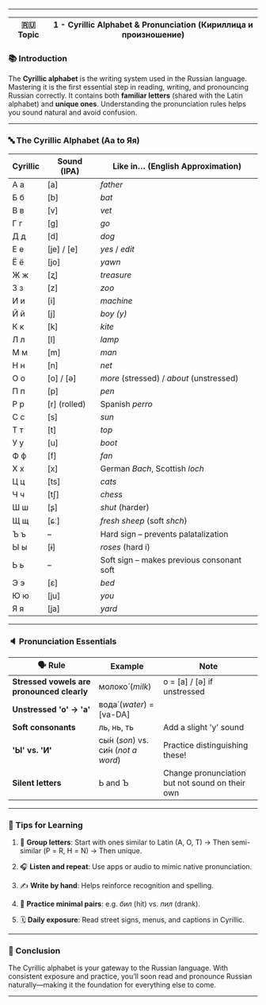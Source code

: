 
---

| 🇷🇺 Topic | 1 - Cyrillic Alphabet & Pronunciation (Кириллица и произношение) |
| ---------- | ---------------------------------------------------------------- |

### 📚 Introduction

The **Cyrillic alphabet** is the writing system used in the Russian language. Mastering it is the first essential step in reading, writing, and pronouncing Russian correctly. It contains both **familiar letters** (shared with the Latin alphabet) and **unique ones**. Understanding the pronunciation rules helps you sound natural and avoid confusion.

---

### 🔤 The Cyrillic Alphabet (Аа to Яя)

|Cyrillic|Sound (IPA)|Like in… (English Approximation)|
|---|---|---|
|А а|[a]|_father_|
|Б б|[b]|_bat_|
|В в|[v]|_vet_|
|Г г|[g]|_go_|
|Д д|[d]|_dog_|
|Е е|[je] / [e]|_yes_ / _edit_|
|Ё ё|[jo]|_yawn_|
|Ж ж|[ʐ]|_treasure_|
|З з|[z]|_zoo_|
|И и|[i]|_machine_|
|Й й|[j]|_boy (y)_|
|К к|[k]|_kite_|
|Л л|[l]|_lamp_|
|М м|[m]|_man_|
|Н н|[n]|_net_|
|О о|[o] / [ə]|_more_ (stressed) / _about_ (unstressed)|
|П п|[p]|_pen_|
|Р р|[r] (rolled)|Spanish _perro_|
|С с|[s]|_sun_|
|Т т|[t]|_top_|
|У у|[u]|_boot_|
|Ф ф|[f]|_fan_|
|Х х|[x]|German _Bach_, Scottish _loch_|
|Ц ц|[ts]|_cats_|
|Ч ч|[tʃ]|_chess_|
|Ш ш|[ʂ]|_shut_ (harder)|
|Щ щ|[ɕː]|_fresh sheep_ (soft _shch_)|
|Ъ ъ|–|Hard sign – prevents palatalization|
|Ы ы|[ɨ]|_roses_ (hard i)|
|Ь ь|–|Soft sign – makes previous consonant soft|
|Э э|[ɛ]|_bed_|
|Ю ю|[ju]|_you_|
|Я я|[ja]|_yard_|

---

### 🔈 Pronunciation Essentials

|🗣️ Rule|Example|Note|
|---|---|---|
|**Stressed vowels are pronounced clearly**|молоко́ (_milk_)|o = [a] / [ə] if unstressed|
|**Unstressed 'o' → 'a'**|вода́ (_water_) = [va-DA]||
|**Soft consonants**|ль, нь, ть|Add a slight 'y' sound|
|**'Ы' vs. 'И'**|сы́н (_son_) vs. си́н (_not a word_)|Practice distinguishing these!|
|**Silent letters**|Ь and Ъ|Change pronunciation but not sound on their own|

---

### 🧠 Tips for Learning

1. 🧩 **Group letters**: Start with ones similar to Latin (A, O, T) → Then semi-similar (Р = R, Н = N) → Then unique.
    
2. 🎧 **Listen and repeat**: Use apps or audio to mimic native pronunciation.
    
3. ✍️ **Write by hand**: Helps reinforce recognition and spelling.
    
4. 🔁 **Practice minimal pairs**: e.g. _бил_ (hit) vs. _пил_ (drank).
    
5. 🗓️ **Daily exposure**: Read street signs, menus, and captions in Cyrillic.
    

---

### 🎯 Conclusion

The Cyrillic alphabet is your gateway to the Russian language. With consistent exposure and practice, you’ll soon read and pronounce Russian naturally—making it the foundation for everything else to come.

---
